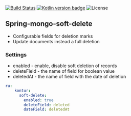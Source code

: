[![Build Status](https://travis-ci.org/skbkontur/spring-reactive-mongo-soft-delete.svg?branch=master)](https://travis-ci.org/arrow-kt/arrow/)
[![Kotlin version badge](https://img.shields.io/badge/kotlin-1.3-blue.svg)](https://kotlinlang.org/docs/reference/whatsnew13.html)
![License](https://img.shields.io/github/license/skbkontur/spring-reactive-mongo-soft-delete.svg)
## Spring-mongo-soft-delete

* Configurable fields for deletion marks
* Update documents instead a full deletion

### Settings

* enabled - enable, disable soft deletion of records
* deleteField - the name of field for boolean value
* deletedAt - the name of field with the date of deletion

```yaml
ru:
    kontur:
      soft-delete:
        enabled: true
        deleteField: deleted
        dateField: deletedAt
```

